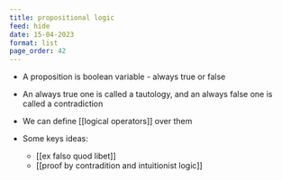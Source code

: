 ```yaml
---
title: propositional logic
feed: hide
date: 15-04-2023
format: list
page_order: 42
---
```



- A proposition is boolean variable - always true or false
- An always true one is called a tautology, and an always false one is called a contradiction
- We can define [[logical operators]] over them

- Some keys ideas: 
	- [[ex falso quod libet]]
	- [[proof by contradition and intuitionist logic]]